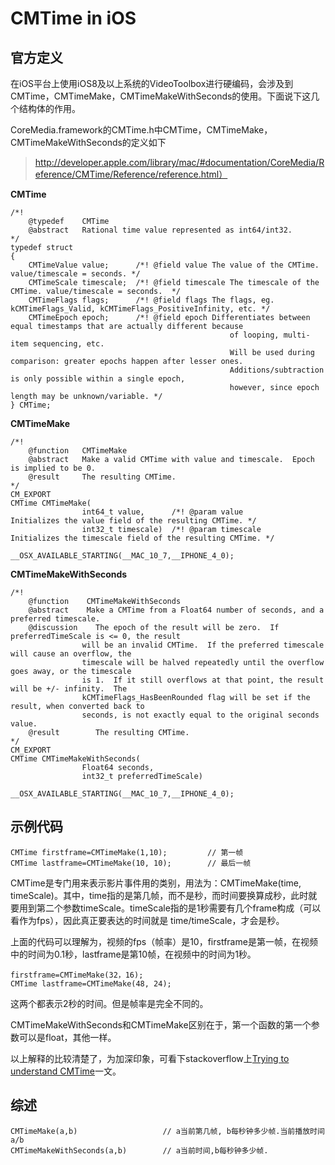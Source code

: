 # CMTime in iOS
## 官方定义
在iOS平台上使用iOS8及以上系统的VideoToolbox进行硬编码，会涉及到CMTime，CMTimeMake，CMTimeMakeWithSeconds的使用。下面说下这几个结构体的作用。

CoreMedia.framework的CMTime.h中CMTime，CMTimeMake，CMTimeMakeWithSeconds的定义如下

> http://developer.apple.com/library/mac/#documentation/CoreMedia/Reference/CMTime/Reference/reference.html）

**CMTime**

```
/*!
	@typedef	CMTime
	@abstract	Rational time value represented as int64/int32.
*/
typedef struct
{
	CMTimeValue	value;		/*! @field value The value of the CMTime. value/timescale = seconds. */
	CMTimeScale	timescale;	/*! @field timescale The timescale of the CMTime. value/timescale = seconds.  */
	CMTimeFlags	flags;		/*! @field flags The flags, eg. kCMTimeFlags_Valid, kCMTimeFlags_PositiveInfinity, etc. */
	CMTimeEpoch	epoch;		/*! @field epoch Differentiates between equal timestamps that are actually different because
												 of looping, multi-item sequencing, etc.  
												 Will be used during comparison: greater epochs happen after lesser ones. 
												 Additions/subtraction is only possible within a single epoch,
												 however, since epoch length may be unknown/variable. */
} CMTime;
```

**CMTimeMake**

```
/*!
	@function	CMTimeMake
	@abstract	Make a valid CMTime with value and timescale.  Epoch is implied to be 0.
	@result		The resulting CMTime.
*/
CM_EXPORT 
CMTime CMTimeMake(
				int64_t value,		/*! @param value		Initializes the value field of the resulting CMTime. */
				int32_t timescale)	/*! @param timescale	Initializes the timescale field of the resulting CMTime. */
							__OSX_AVAILABLE_STARTING(__MAC_10_7,__IPHONE_4_0);
```

**CMTimeMakeWithSeconds**

```
/*!
    @function    CMTimeMakeWithSeconds
    @abstract    Make a CMTime from a Float64 number of seconds, and a preferred timescale.
    @discussion    The epoch of the result will be zero.  If preferredTimeScale is <= 0, the result
                will be an invalid CMTime.  If the preferred timescale will cause an overflow, the
                timescale will be halved repeatedly until the overflow goes away, or the timescale
                is 1.  If it still overflows at that point, the result will be +/- infinity.  The
                kCMTimeFlags_HasBeenRounded flag will be set if the result, when converted back to
                seconds, is not exactly equal to the original seconds value.
    @result        The resulting CMTime.
*/
CM_EXPORT 
CMTime CMTimeMakeWithSeconds(
                Float64 seconds,
                int32_t preferredTimeScale)
                            __OSX_AVAILABLE_STARTING(__MAC_10_7,__IPHONE_4_0);
```

## 示例代码

```
CMTime firstframe=CMTimeMake(1,10);		    // 第一帧
CMTime lastframe=CMTimeMake(10, 10);		// 最后一帧
```

CMTime是专门用来表示影片事件用的类别，用法为：CMTimeMake(time, timeScale)。其中，time指的是第几帧，而不是秒，而时间要换算成秒，此时就要用到第二个参数timeScale。timeScale指的是1秒需要有几个frame构成（可以看作为fps），因此真正要表达的时间就是 time/timeScale，才会是秒。

上面的代码可以理解为，视频的fps（帧率）是10，firstframe是第一帧，在视频中的时间为0.1秒，lastframe是第10帧，在视频中的时间为1秒。

```
firstframe=CMTimeMake(32，16);
CMTime lastframe=CMTimeMake(48, 24); 
```

这两个都表示2秒的时间。但是帧率是完全不同的。

CMTimeMakeWithSeconds和CMTimeMake区别在于，第一个函数的第一个参数可以是float，其他一样。

以上解释的比较清楚了，为加深印象，可看下stackoverflow上[Trying to understand CMTime](https://stackoverflow.com/questions/12902410/trying-to-understand-cmtime)一文。

## 综述

```
CMTimeMake(a,b)                   // a当前第几帧, b每秒钟多少帧.当前播放时间a/b
CMTimeMakeWithSeconds(a,b)        // a当前时间,b每秒钟多少帧.
```